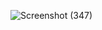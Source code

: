 ![Screenshot (347)](https://user-images.githubusercontent.com/130963922/237055016-29f71533-4026-4213-8c08-452dcfadbaa1.png)
